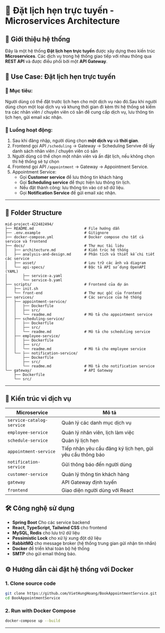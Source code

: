 # 🧩 Đặt lịch hẹn trực tuyến - Microservices Architecture

## 📘 Giới thiệu hệ thống

Đây là một hệ thống **Đặt lịch hẹn trực tuyến** được xây dựng theo kiến trúc **Microservices**. Các dịch vụ trong hệ thống giao tiếp với nhau thông qua **REST API** và được điều phối bởi một **API Gateway**.

## 🧾 Use Case: Đặt lịch hẹn trực tuyến
### 🎯 Mục tiêu:
Người dùng có thể đặt trước lịch hẹn cho một dịch vụ nào đó.Sau khi người dùng chọn một loại dịch vụ và khung thời gian đi kèm thì hệ thống sẽ kiểm tra các nhân viên / chuyên viên có sẵn để cung cấp dịch vụ, lưu thông tin lịch hẹn, gửi email xác nhận.

### 🔁 Luồng hoạt động:
1. Sau khi đăng nhập, người dùng chọn **một dịch vụ** và **thời gian**.
2. Frontend gọi API `/scheduling` -> Gateway -> Scheduling Servive để lấy danh sách nhân viên / chuyên viên có sẵn
3. Người dùng có thể chọn một nhân viên và ấn đặt lịch, nếu không chọn thì hệ thống sẽ tự chọn
3. Frontend gọi API `/appointment` → Gateway → Appointment Service.
4. Appointment Service:
   - Gọi **Customer service** để lưu thông tin khách hàng
   - Gọi **Scheduling service** để thực hiện lưu thông tin lịch.
   - Nếu đặt thành công: lưu thông tin vào cơ sở dữ liệu.
   - Gọi **Notification Service** để gửi email xác nhận.
---
## 📁 Folder Structure

```
mid-project-422482494/
├── README.md                       # File hướng dẫn
├── .env.example                    # Gitignore
├── docker-compose.yml              # Docker compose cho tất cả service và frontend
├── docs/                           # Thư mục tài liệu
│   ├── architecture.md             # Kiến trúc hệ thống
│   ├── analysis-and-design.md      # Phân tích và thiết kế chi tiết các service
│   ├── asset/                      # Lưu trữ các ảnh và diagram
│   └── api-specs/                  # Đặc tả API sử dụng OpenAPI (YAML)
│       ├── service-a.yaml
│       └── service-b.yaml
├── scripts/                        # Frontend của dự án
│   ├── init.sh                  
│   └── front-end                   # Thư mục gốc của frontend
├── services/                       # Các service của hệ thống
│   ├── appointment-service/
│   │   ├── Dockerfile
│   │   ├── src/
│   │   └── readme.md               # Mô tả cho appointment service
│   ├── scheduling-service/
│   │   ├── Dockerfile
│   │   ├── src/
│   │   └── readme.md               # Mô tả cho scheduling service
│   ├── employee-service/
│   │   ├── Dockerfile
│   │   ├── src/
│   │   └── readme.md               # Mô tả cho employee service
│   └── ├── notification-service/
│       ├── Dockerfile
│       ├── src/
│       └── readme.md               # Mô tả cho notification service
└── gateway/                        # API Gateway
    ├── Dockerfile
    └── src/
```

---
## 🧱 Kiến trúc vi dịch vụ

| Microservice              | Mô tả                                                     |
|---------------------------|-----------------------------------------------------------|
| `service-catalog-service` | Quản lý các danh mục dịch vụ                              |
| `employee-service`        | Quản lý nhân viên, lịch làm việc                          |
| `schedule-service`        | Quản lý lịch hẹn                                          |
| `appointment-service`     | Tiếp nhận yêu cầu đăng ký lịch hẹn, gửi yêu cầu thông báo |
| `notification-service`    | Gửi thông báo đến người dùng                              |
| `customer-service`        | Quản lý thông tin khách hàng                              |
| `gateway`                 | API Gateway định tuyến                                    |
| `frontend`                | Giao diện người dùng với React                            |

## 🛠️ Công nghệ sử dụng

- **Spring Boot** Cho các service backend
- **React, TypeScript, Tailwind CSS** cho frontend
- **MySQL, Redis** cho lưu trữ dữ liệu
- **Pessimistic Lock** cho xử lý xung đột dữ liệu
- **RabbitMQ** cho message broker (hệ thống trung gian gửi nhận tin nhắn)
- **Docker** để triển khai toàn bộ hệ thống
- **SMTP** cho gửi email thông báo.

## ⚙️ Hướng dẫn cài đặt hệ thống với Docker

### 1. Clone source code

   ```bash
   git clone https://github.com/VietHungHoang/BookAppointmentService.git
   cd BookAppointmentService
   ```

### 2. Run with Docker Compose

   ```bash
   docker-compose up --build
   ```
---
